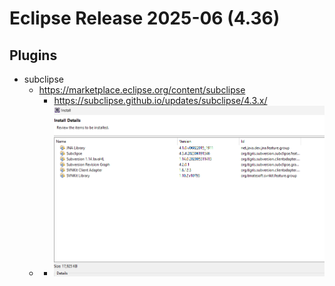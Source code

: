 
# Eclipse Release 2025-06 (4.36)



## Plugins

- subclipse
  + https://marketplace.eclipse.org/content/subclipse
    * https://subclipse.github.io/updates/subclipse/4.3.x/
  + + ![](_images/Screenshot-2025-07-19_224642-subclipse.png)
